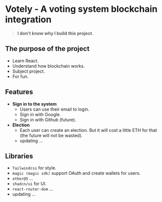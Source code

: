 # Votely - A voting system blockchain integration

> **I don't know why I build this project**.

## **The purpose of the project**

- Learn React.
- Understand how blockchain works.
- Subject project.
- For fun.

## **Features**

- **Sign in to the system**
  - Users can use their email to login.
  - Sign in with Google.
  - Sign in with Github (future).
- **Election**
  - Each user can create an election. But it will cost a little ETH for that (the future will not be wasted).
  - updating ...

## **Libraries**

- `Tailwindcss` for style.
- `magic (magic sdk)` support OAuth and create wallets for users.
- `ether@5` ...
- `shadcn/ui` for UI.
- `react-router-dom` ...
- updating ...
